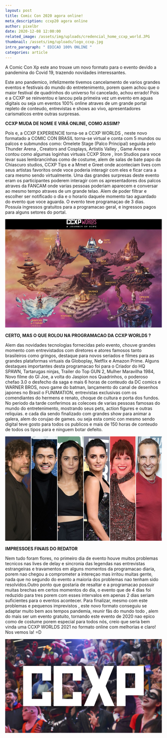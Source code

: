 ```yaml
---
layout: post
title: Comic Con 2020 agora online!
meta_description: ccxp20 agora online
author: pixelbr
date: 2020-12-08 12:00:00
related_image: /assets/img/uploads/credencial_home_ccxp_world.JPG
thumbnail: /assets/img/uploads/logo_ccxp.jpg
intro_paragraph: " EDICAO 100% ONLINE "
categories: article
---
```



A Comic Con Xp este ano trouxe um novo formato para o evento devido a pandemina do Covid 19, trazendo novidades interessantes.

Este ano pandemico, infelizmente tivemos cancelamento de varios grandes eventos e festivais do mundo do entretenimento, porem quem achou que o maior festival de quadrinhos do universo foi cancelado, achou errado! Pois e a CCXP se reinventou e lancou pela primeira vez um evento em aguas digitais ou seja um eventos 100% online atraves de um grande portal repleto de conteudo, entrevistas e shows ao vivo, apresentadores carismaticos entre outras surpresas.





**CCXP MUDA DE NOME E VIRÁ ONLINE, COMO ASSIM?**

Pois e, a CCXP EXPERIENCIE torna-se a CCXP WORLDS , neste novo formatado a COMIC CON BRASIL torna-se virtual e conta com 5 mundos ou palcos e submundos como:
Omelete Stage (Palco Principal) seguida pelo Thunder Arena , Creators and Cosplays, Artistis Valley , Game Arena e contou como algumas loginhas virtuais CCXP Store , Iron Studios  para voce levar suas lembrancinhas como de costume, alem de salas de bate papo da Chiascuro studios, CCXP Tips e a Mmet e Greet onde aconteciam lives com seus artistas favoritos onde voce poderia interagir com eles e ficar cara a cara mesmo sendo virtualmente. Uma das grandes surpresas deste evento eram os participantes poderem interagir com os apresentadores dos palcos atraves da FANCAM onde varias pessoas poderiam aparecem e conversar ao mesmo tempo atraves de um grande telao. Alem de poder filtrar e escolher ser notificado o dia e o horario daquele momento tao aguardado do evento que voce aguarda. O evento teve programaçao de 3 dias. Possuia ingressos gratuitos para a programacao geral, e ingressos pagos para alguns setores do portal.

![Netlify CMS Screenshot](/assets/img/uploads/universos_ccxp_world.jpg)


**CERTO, MAS O QUE ROLOU NA PROGRAMACAO DA CCXP WORLDS ?**

Alem das novidades tecnologias fornecidas pelo evento, chouve grandes momento com entrevistados com diretores e atores famosos tanto brasileiros como gringos,  destaque para novos seriados e filmes para as grandes plataformas virtuais da Globoplay, Netflix e Amazon Prime. Alguns destaques importantes desta programacao foi para o Criador do HQ SPAWN, Tartarugas ninjas, Trailer do Top GUN 2, Mulher Maravilha 1984, Novo filme do GI Joe, a volta do Jaspion nos Quadrinhos, o poderoso chefao 3.0 o desfecho da saga e mais 6 horas de conteudo da DC comics e WARNER BROS, novo game do batman, lançamento do canal de desenhos japones no Brasil o FUNIMATION, entrevistas exclusivas com os comendiantes do hermens e renato, choque de cultura e porta dos fundos. No periodo da tarde conferimos as colecoes de varias pessoas famosas do mundo do entretenimento, mostrando seus pets, action figures e outras reliquias. e cada dia sendo finalizado com grandes show para animar a galera, alem do corujao de games. ou seja esta comic con mesmo sendo digital teve gosto para todos os publicos e mais de 150 horas de conteudo de todos os tipos para e ninguem botar defeito.


![Netlify CMS Screenshot](/assets/img/uploads/convidados_ccxp_world.jpg)


**IMPRESSOES FINAIS DO REDATOR**

Nem tudo foram flores, no primeiro dia de evento houve muitos problemas tecnicos nas lives de delay e sincronia das legendas nas entrevistas estrangeiras e travamentos em alguns momentos da programacao diaria, porem nao chegou a comprometer a intereçao mas irritou muitas gente, nada que no segundo do evento a maioria dos problemas nao tenham sido resolvidos.Outro ponto que gostaria de resaltar e a programacao possuir muitas brechas em certos momentos do dia, o evento que de 4 dias foi reduzido para tres porem com esses intervalos em apenas 2 dias seriam suficientes para o eventos acontecer. Para finalizar, mesmo com este problemas e pequenos imprevistos , este novo formato conseguiu se adaptar muito bem aos tempos pandemia, reunir fãs do mundo todo , alem do mais ser um evento gratuito, tornando este evento de 2020 nao epico como de costume porem especial para todos nós, creio que seria bem vinda uma CCXP WORLDS 2021 no formato online com melhorias e claro! Nos vemos la! =D



![Netlify CMS Screenshot](/assets/img/uploads/logo_ccxp.jpg)






